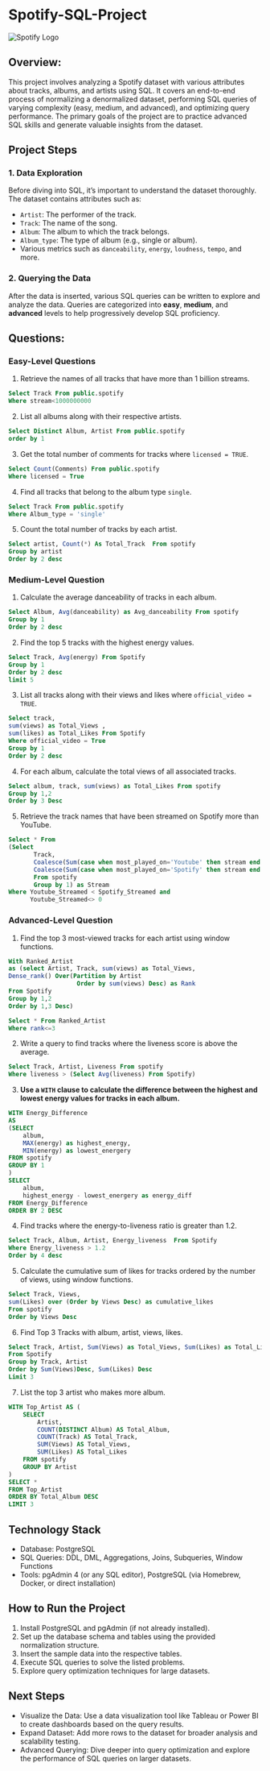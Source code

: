 # Spotify-SQL-Project

![Spotify Logo](https://open.spotifycdn.com/cdn/images/og-image.548bc4b7.png)

## Overview: 
This project involves analyzing a Spotify dataset with various attributes about tracks, albums, and artists using SQL. It covers an end-to-end process of normalizing a denormalized dataset, performing SQL queries of varying complexity (easy, medium, and advanced), and optimizing query performance. The primary goals of the project are to practice advanced SQL skills and generate valuable insights from the dataset.

## Project Steps

### 1. Data Exploration
Before diving into SQL, it’s important to understand the dataset thoroughly. The dataset contains attributes such as:
- `Artist`: The performer of the track.
- `Track`: The name of the song.
- `Album`: The album to which the track belongs.
- `Album_type`: The type of album (e.g., single or album).
- Various metrics such as `danceability`, `energy`, `loudness`, `tempo`, and more.

### 2. Querying the Data
After the data is inserted, various SQL queries can be written to explore and analyze the data. Queries are categorized into **easy**, **medium**, and **advanced** levels to help progressively develop SQL proficiency.

## Questions: 

### Easy-Level Questions
1. Retrieve the names of all tracks that have more than 1 billion streams.
 ```sql
Select Track From public.spotify
Where stream<1000000000 
```
2. List all albums along with their respective artists.
```sql
Select Distinct Album, Artist From public.spotify
order by 1
```
3. Get the total number of comments for tracks where `licensed = TRUE`.
```sql
Select Count(Comments) From public.spotify
Where licensed = True
```
4. Find all tracks that belong to the album type `single`.
```sql
Select Track From public.spotify
Where Album_type = 'single'
```

5. Count the total number of tracks by each artist.
```sql
Select artist, Count(*) As Total_Track  From spotify
Group by artist
Order by 2 desc
```

### Medium-Level Question 
1. Calculate the average danceability of tracks in each album.
```sql
Select Album, Avg(danceability) as Avg_danceability From spotify
Group by 1
Order by 2 desc
```

2. Find the top 5 tracks with the highest energy values.
```sql
Select Track, Avg(energy) From Spotify
Group by 1
Order by 2 desc
limit 5
```

3. List all tracks along with their views and likes where `official_video = TRUE`.
```sql
Select track, 
sum(views) as Total_Views , 
sum(likes) as Total_Likes From Spotify 
Where official_video = True
Group by 1
Order by 2 desc
```

4. For each album, calculate the total views of all associated tracks.
```sql
Select album, track, sum(views) as Total_Likes From spotify
Group by 1,2
Order by 3 Desc
```

5. Retrieve the track names that have been streamed on Spotify more than YouTube.
```sql
Select * From 
(Select 
       Track,
	   Coalesce(Sum(case when most_played_on='Youtube' then stream end ),0) as Youtube_Streamed,
	   Coalesce(Sum(case when most_played_on='Spotify' then stream end ),0) as Spotify_Streamed
	   From spotify 
	   Group by 1) as Stream
Where Youtube_Streamed < Spotify_Streamed and 
      Youtube_Streamed<> 0
```

### Advanced-Level Question
1. Find the top 3 most-viewed tracks for each artist using window functions.
```sql
With Ranked_Artist
as (select Artist, Track, sum(views) as Total_Views,
Dense_rank() Over(Partition by Artist
                   Order by sum(views) Desc) as Rank 
From Spotify 
Group by 1,2
Order by 1,3 Desc)

Select * From Ranked_Artist
Where rank<=3
```

2. Write a query to find tracks where the liveness score is above the average.
```sql
Select Track, Artist, Liveness From spotify
Where liveness > (Select Avg(liveness) From Spotify)
```

3. **Use a `WITH` clause to calculate the difference between the highest and lowest energy values for tracks in each album.**
```sql
WITH Energy_Difference
AS
(SELECT 
	album,
	MAX(energy) as highest_energy,
	MIN(energy) as lowest_energery
FROM spotify
GROUP BY 1
)
SELECT 
	album,
	highest_energy - lowest_energery as energy_diff
FROM Energy_Difference
ORDER BY 2 DESC
```
4. Find tracks where the energy-to-liveness ratio is greater than 1.2.
```sql
Select Track, Album, Artist, Energy_liveness  From Spotify
Where Energy_liveness > 1.2
Order by 4 desc
```

5. Calculate the cumulative sum of likes for tracks ordered by the number of views, using window functions.
```sql
Select Track, Views,
sum(Likes) over (Order by Views Desc) as cumulative_likes
From spotify
Order by Views Desc
```

6. Find Top 3 Tracks with album, artist, views, likes.
```sql
Select Track, Artist, Sum(Views) as Total_Views, Sum(Likes) as Total_Likes
From Spotify 
Group by Track, Artist
Order by Sum(Views)Desc, Sum(Likes) Desc
Limit 3
```

7. List the top 3 artist who makes more album.
```sql
WITH Top_Artist AS (
    SELECT 
        Artist, 
        COUNT(DISTINCT Album) AS Total_Album, 
		COUNT(Track) AS Total_Track, 
        SUM(Views) AS Total_Views, 
        SUM(Likes) AS Total_Likes
    FROM spotify
    GROUP BY Artist
)
SELECT * 
FROM Top_Artist
ORDER BY Total_Album DESC
LIMIT 3
```

## Technology Stack
- Database: PostgreSQL
- SQL Queries: DDL, DML, Aggregations, Joins, Subqueries, Window Functions
- Tools: pgAdmin 4 (or any SQL editor), PostgreSQL (via Homebrew, Docker, or direct installation)

## How to Run the Project
1. Install PostgreSQL and pgAdmin (if not already installed).
2. Set up the database schema and tables using the provided normalization structure.
3. Insert the sample data into the respective tables.
4. Execute SQL queries to solve the listed problems.
5. Explore query optimization techniques for large datasets.

## Next Steps
- Visualize the Data: Use a data visualization tool like Tableau or Power BI to create dashboards based on the query results.
- Expand Dataset: Add more rows to the dataset for broader analysis and scalability testing.
- Advanced Querying: Dive deeper into query optimization and explore the performance of SQL queries on larger datasets.


